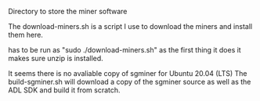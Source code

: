 Directory to store the miner software

The download-miners.sh is a script I use to download the miners and install them here. 

has to be run as "sudo ./download-miners.sh" as the first thing it does it makes sure unzip is installed.

It seems there is no avaliable copy of sgminer for Ubuntu 20.04 (LTS)
The build-sgminer.sh will download a copy of the sgminer source as well as the ADL SDK and build it from scratch.